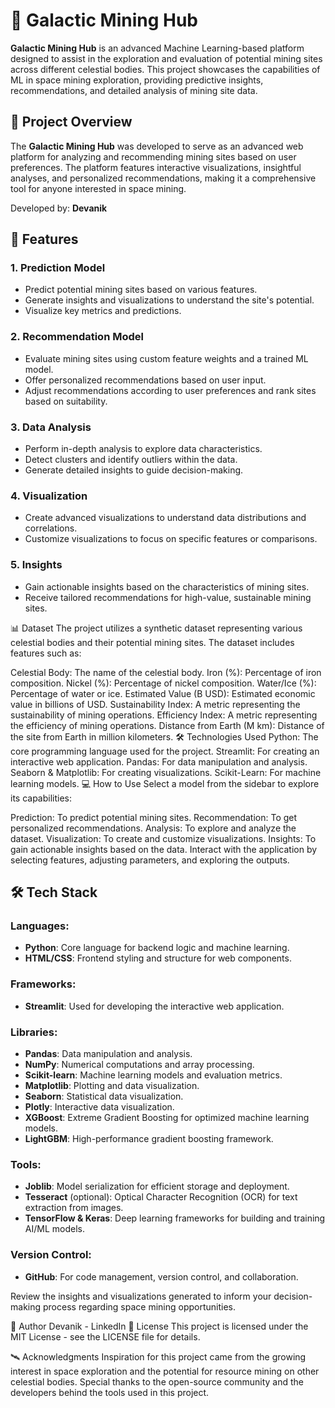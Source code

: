 # 🌌 Galactic Mining Hub

**Galactic Mining Hub** is an advanced Machine Learning-based platform designed to assist in the exploration and evaluation of potential mining sites across different celestial bodies. This project showcases the capabilities of ML in space mining exploration, providing predictive insights, recommendations, and detailed analysis of mining site data.

## 🚀 Project Overview

The **Galactic Mining Hub** was developed to serve as an advanced web platform for analyzing and recommending mining sites based on user preferences. The platform features interactive visualizations, insightful analyses, and personalized recommendations, making it a comprehensive tool for anyone interested in space mining.

Developed by: **Devanik**

## 🧩 Features

### 1. Prediction Model
- Predict potential mining sites based on various features.
- Generate insights and visualizations to understand the site's potential.
- Visualize key metrics and predictions.

### 2. Recommendation Model
- Evaluate mining sites using custom feature weights and a trained ML model.
- Offer personalized recommendations based on user input.
- Adjust recommendations according to user preferences and rank sites based on suitability.

### 3. Data Analysis
- Perform in-depth analysis to explore data characteristics.
- Detect clusters and identify outliers within the data.
- Generate detailed insights to guide decision-making.

### 4. Visualization
- Create advanced visualizations to understand data distributions and correlations.
- Customize visualizations to focus on specific features or comparisons.

### 5. Insights
- Gain actionable insights based on the characteristics of mining sites.
- Receive tailored recommendations for high-value, sustainable mining sites.

📊 Dataset
The project utilizes a synthetic dataset representing various celestial bodies and their potential mining sites. The dataset includes features such as:

Celestial Body: The name of the celestial body.
Iron (%): Percentage of iron composition.
Nickel (%): Percentage of nickel composition.
Water/Ice (%): Percentage of water or ice.
Estimated Value (B USD): Estimated economic value in billions of USD.
Sustainability Index: A metric representing the sustainability of mining operations.
Efficiency Index: A metric representing the efficiency of mining operations.
Distance from Earth (M km): Distance of the site from Earth in million kilometers.
🛠️ Technologies Used
Python: The core programming language used for the project.
Streamlit: For creating an interactive web application.
Pandas: For data manipulation and analysis.
Seaborn & Matplotlib: For creating visualizations.
Scikit-Learn: For machine learning models.
💻 How to Use
Select a model from the sidebar to explore its capabilities:

Prediction: To predict potential mining sites.
Recommendation: To get personalized recommendations.
Analysis: To explore and analyze the dataset.
Visualization: To create and customize visualizations.
Insights: To gain actionable insights based on the data.
Interact with the application by selecting features, adjusting parameters, and exploring the outputs.
## 🛠️ Tech Stack

### Languages:
- **Python**: Core language for backend logic and machine learning.
- **HTML/CSS**: Frontend styling and structure for web components.

### Frameworks:
- **Streamlit**: Used for developing the interactive web application.

### Libraries:
- **Pandas**: Data manipulation and analysis.
- **NumPy**: Numerical computations and array processing.
- **Scikit-learn**: Machine learning models and evaluation metrics.
- **Matplotlib**: Plotting and data visualization.
- **Seaborn**: Statistical data visualization.
- **Plotly**: Interactive data visualization.
- **XGBoost**: Extreme Gradient Boosting for optimized machine learning models.
- **LightGBM**: High-performance gradient boosting framework.

### Tools:
- **Joblib**: Model serialization for efficient storage and deployment.
- **Tesseract** (optional): Optical Character Recognition (OCR) for text extraction from images.
- **TensorFlow & Keras**: Deep learning frameworks for building and training AI/ML models.

### Version Control:
- **GitHub**: For code management, version control, and collaboration.

Review the insights and visualizations generated to inform your decision-making process regarding space mining opportunities.

👤 Author
Devanik - LinkedIn
📄 License
This project is licensed under the MIT License - see the LICENSE file for details.

🛰️ Acknowledgments
Inspiration for this project came from the growing interest in space exploration and the potential for resource mining on other celestial bodies.
Special thanks to the open-source community and the developers behind the tools used in this project.
